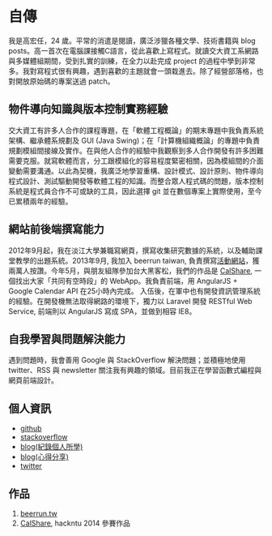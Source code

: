 # 自傳
我是高宏任，24 歲。平常的消遣是閱讀，廣泛涉獵各種文學、技術書籍與 blog posts。高一首次在電腦課接觸C語言，從此喜歡上寫程式。就讀交大資工系網路與多媒體組期間，受到扎實的訓練，在全力以赴完成 project 的過程中學到非常多。我對寫程式很有興趣，遇到喜歡的主題就會一頭栽進去。除了經營部落格，也對開放原始碼的專案送過 patch。

## 物件導向知識與版本控制實務經驗
交大資工有許多人合作的課程專題，在「軟體工程概論」的期末專題中我負責系統架構、繼承體系規劃及 GUI (Java Swing)；在「計算機組織概論」的專題中負責規劃模組間接線及實作。在與他人合作的經驗中我觀察到多人合作開發有許多困難需要克服。就寫軟體而言，分工跟模組化的容易程度緊密相關，因為模組間的介面變動需要溝通。以此為契機，我廣泛地學習重構、設計模式、設計原則、物件導向程式設計、測試驅動開發等軟體工程的知識。而整合眾人程式碼的問題，版本控制系統是程式員合作不可或缺的工具，因此選擇  git  並在數個專案上實際使用，至今已累積兩年的經驗。

## 網站前後端撰寫能力
2012年9月起，我在淡江大學兼職寫網頁，撰寫收集研究數據的系統，以及輔助課堂教學的出題系統。2013年9月, 我加入 beerrun taiwan, 負責撰寫[活動網站][beerrun.tw]，獲兩萬人按讚。今年5月，與朋友組隊參加台大黑客松，我們的作品是 [CalShare][CalShare], 一個找出大家「共同有空時段」的 WebApp。我負責前端，用 AngularJS + Google Calendar API 在25小時內完成。
入伍後，在軍中也有開發資訊管理系統的經驗。在開發機無法取得網路的環境下，獨力以 Laravel 開發 RESTful Web Service, 前端則以 AngularJS 寫成 SPA，並做到相容 IE8。

## 自我學習與問題解決能力
遇到問題時，我會善用 Google 與 StackOverflow 解決問題；並積極地使用 twitter、RSS 與 newsletter 關注我有興趣的領域。目前我正在學習函數式編程與網頁前端設計。

## 個人資訊
- [github](https://github.com/cades)
- [stackoverflow](http://stackoverflow.com/users/1484674/cades-kao)
- [blog(紀錄個人所學)](http://strong-craftsman.blogspot.com/)
- [blog(心得分享)](http://cadesshare.blogspot.com/)
- [twitter](https://twitter.com/cadeskao)

## 作品
1. [beerrun.tw][beerrun.tw]
1. [CalShare][CalShare], hackntu 2014 參賽作品

[beerrun.tw]: http://beerrun-tw.herokuapp.com/
[CalShare]: http://calshare.herokuapp.com/
